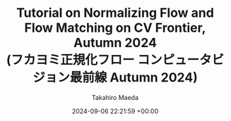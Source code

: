 ---
layout: post
title:  "Tutorial on Normalizing Flow and Flow Matching on CV Frontier, Autumn 2024 <br> (フカヨミ正規化フロー コンピュータビジョン最前線 Autumn 2024)"
date:   2024-09-06 22:21:59 +00:00
image: /images/2024CVFrontier_autumn.jpg
categories: contributed_article
author: "Takahiro Maeda"
authors: "<strong>Takahiro Maeda</strong> and Norimichi Ukita"
publisher: "KYORITSU SHUPPAN (共立出版)"
---